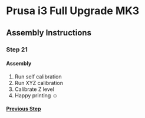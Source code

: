 # Prusa i3 Full Upgrade MK3

## Assembly Instructions

### Step 21

#### Assembly

1. Run self calibration
1. Run XYZ calibration
1. Calibrate Z level
1. Happy printing :relaxed:

#### [Previous Step](step20.md)
